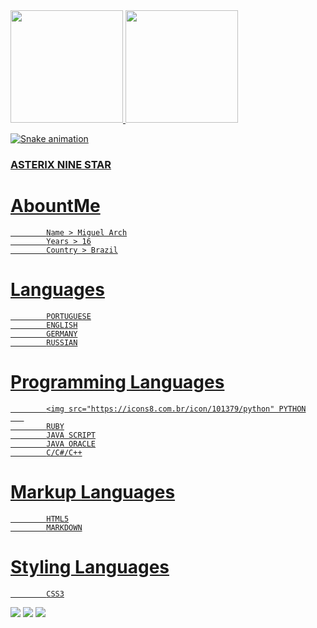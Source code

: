 <div>
<a href="https://github.com/AsterixNine">
<img height="180em" src="https://github-readme-stats.vercel.app/api/top-langs/?username=AsterixNine&layout=compact&langs_count=7&theme=dracula"/>
<img height="180em" src="https://github-readme-stats.vercel.app/api?username=AsterixNine&show_icons=true&theme=dracula&include_all_commits=true&count_private=true"/>
</div>

![Snake animation](https://github.com/AsterixNine/AsterixNine/blob/output/github-contribution-grid-snake.svg)


### ASTERIX NINE STAR
   # AbountMe
            Name > Miguel Arch
            Years > 16
            Country > Brazil

   # Languages
            PORTUGUESE
            ENGLISH
            GERMANY
            RUSSIAN

   # Programming Languages
            <img src="https://icons8.com.br/icon/101379/python" PYTHON
       
            RUBY
            JAVA SCRIPT
            JAVA ORACLE
            C/C#/C++

   # Markup Languages
            HTML5
            MARKDOWN

   # Styling Languages
            CSS3





<div>
<!-- Youtube -->
<a href="https://www.youtube.com/@asterixninestar " target="_blank"><img src="https://img.shields.io/badge/YouTube-FF0000?style=for-the-badge&logo=youtube&logoColor=white" target="_blank"></a>
<!-- Instagram -->
<a href="https://instagram.com/miguel.stap/" target="_blank"><img src="https://img.shields.io/badge/-Instagram-%23E4405F?style=for-the-badge&logo=instagram&logoColor=white" target="_blank"></a>
<!-- Gmail -->
<a href = "mailto:contato@AsterixNine"><img src="https://img.shields.io/badge/Gmail-D14836?style=for-the-badge&logo=gmail&logoColor=white" target="_blank"></a>
</div>

